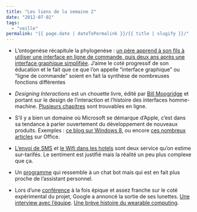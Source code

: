 ```yaml
---
title: "Les liens de la semaine 2"
date: "2012-07-02"
tags:
  - "veille"
permalink: "{{ page.date | dateToPermalink }}/{{ title | slugify }}/"
---
```


- L’ontogenèse récapitule la phylogenèse : [un père apprend à son fils à utiliser une interface en ligne de commande, puis deux ans après une interface graphique simplifiée](http://changelog.complete.org/archives/category/technology/children-computing). J’aime le coté progressif de son éducation et le fait que ce que l’on appelle “interface graphique” ou “ligne de commande” soient en fait la synthèse de nombreuses fonctions différentes

- _Designing Interactions_ est un chouette livre, édité par [Bill Moogridge](http://en.wikipedia.org/wiki/Bill_Moggridge) et portant sur le design de l’interaction et l’histoire des interfaces homme-machine. [Plusieurs chapitres](https://www.google.com/search?hl=en&source=hp&q=%22designing%20interactions%22%20filetype%3Apdf&aq=f&aql=&aqi=&oq=#hl=en&sclient=psy-ab&q=site:www.designinginteractions.com+filetype%3Apdf&oq=site:www.designinginteractions.com+filetype%3Apdf) sont trouvables en ligne.

- S’il y a bien un domaine où Microsoft se démarque d’Apple, c’est dans sa tendance à parler ouvertement du développement de nouveaux produits. Exemples : [ce blog sur Windows 8](http://blogs.msdn.com/b/b8/), ou encore [ces nombreux articles](http://blogs.msdn.com/b/jensenh/archive/2008/03/12/table-of-contents.aspx) sur Office.

- [L’envoi de SMS](http://everythingsysadmin.com/2008/12/how-sms-works.html) et [le Wifi dans les hotels](http://pierreschneider.typepad.com/blog/2012/07/le-long-couloir-vers-le-wifi-dans-sa-chambre-dh%C3%B4tel.html) sont deux service qu’on estime sur-tarifés. Le sentiment est justifié mais la réalité un peu plus complexe que ça.

- Un [programme](http://www.totopoetry.com/credits/eve.asp) qui ressemble à un chat bot mais qui est en fait plus proche de l’assistant personnel.

- Lors d’une [conférence](http://arstechnica.com/gadgets/2012/06/googlers-skydive-wearing-google-glasses-broadcast-jump-live-to-google/%20) à la fois épique et assez franche sur le coté expérimental du projet, Google a annoncé la sortie de ses lunettes. [Une interview avec l’équipe](http://www.wired.com/gadgetlab/2012/06/clear-glass-leaders-googles-wearable-computing-breakthrough-explain-it-all-for-you/). [Une brève histoire du wearable computing](http://www.theverge.com/2012/6/26/2986317/google-project-glass-wearable-computers-disappoint-me).
